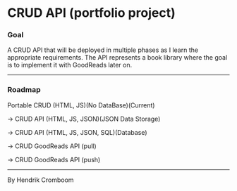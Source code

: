 # CRUD API (portfolio project)

### Goal

A CRUD API that will be deployed in multiple phases as I learn the appropriate requirements. The API represents a book library where the goal is to implement it with GoodReads later on.

---

### Roadmap

Portable CRUD (HTML, JS)(No DataBase)(Current) 

-> CRUD API (HTML, JS, JSON)(JSON Data Storage) 

-> CRUD API (HTML, JS, JSON, SQL)(Database) 

-> CRUD GoodReads API (pull) 

-> CRUD GoodReads API (push)

---

By Hendrik Cromboom